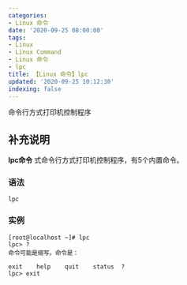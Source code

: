 ```yaml
---
categories:
- Linux 命令
date: '2020-09-25 08:00:00'
tags:
- Linux
- Linux Command
- Linux 命令
- lpc
title: 【Linux 命令】lpc
updated: '2020-09-25 10:12:30'
indexing: false
---
```


命令行方式打印机控制程序

## 补充说明

**lpc命令** 式命令行方式打印机控制程序，有5个内置命令。

###  语法

```shell
lpc
```

###  实例

```shell
[root@localhost ~]# lpc
lpc> ?         
命令可能是缩写。命令是：

exit    help    quit    status  ?
lpc> exit
```


<!-- Linux命令行搜索引擎：https://jaywcjlove.github.io/linux-command/ -->